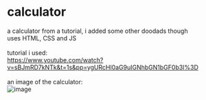 # calculator
a calculator from a tutorial, i added some other doodads though<br>
uses HTML, CSS and JS
<br>
<br>
tutorial i used:
<br>
https://www.youtube.com/watch?v=sBJmRD7kNTk&t=1s&pp=ygURcHl0aG9uIGNhbGN1bGF0b3I%3D
<br>
<br>
an image of the calculator:
<br>
![image](https://github.com/Postigic/code-dump-lmao/assets/143212308/dca2529e-c4fa-44e9-afac-1e3cd9dc27f8)
